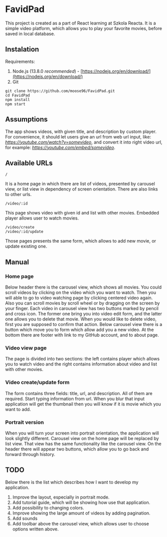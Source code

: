 # FavidPad

This project is created as a part of React learning at Szkola Reacta. It is a simple video platform, which allows you to play your favorite movies, before saved in local database.

## Instalation

Requirements:
1. Node.js (13.8.0 *recommended*) - [https://nodejs.org/en/download/](https://nodejs.org/en/download/)
2. Git

```
git clone https://github.com/moose96/FavidPad.git
cd FavidPad
npm install
npm start
```

## Assumptions

The app shows videos, with given title, and description by custom player. For convenience, it should let users give an url from web url input, like: *https://youtube.com/watch?v=somevideo*, and convert it into right video url, for example: *https://youtube.com/embed/somevideo*.

## Available URLs

```
/
```
It is a home page in which there are list of videos, presented by carousel view, or list view in dependency of screen orientation.
There are also links to other urls.

```
/video/:id
```
This page shows video with given id and list with other movies. Embedded player allows user to watch movies.

```
/video/create
/video/:id/update
```
Those pages presents the same form, which allows to add new movie, or update existing one.

## Manual

### Home page
Below header there is the carousel view, which shows all movies. You could scroll videos by clicking on the video which you want
to watch. Then you will able to go to video watching page by clicking centered video again. Also you can scroll movies by
scroll wheel or by dragging on the screen by your finger.
Each video in carousel view has two buttons marked by pencil and cross icon. The former one bring you into video edit form, and the
latter one allows you to delete that movie. When you would like to delete video, first you are supposed to confirm that action.
Below carousel view there is a button which move you to form which allow add you a new video. At the bottom there are footer with link to my GitHub account, and to about page.

### Video view page
The page is divided into two sections: the left contains player which allows you to watch video and the right contains information
about video and list with other movies.

### Video create/update form
The form contains three fields: title, url, and description. All of them are required. Start typing information from url. When
you blur that input application will get the thumbnail then you will know if it is movie which you want to add.

### Portrait version
When you will turn your screen into portrait orientation, the application will look slightly different. Carousel view on the home page
will be replaced by list view. That view has the same functionality like the carousel view. On the header there will appear two
buttons, which allow you to go back and forward through history.

## TODO
Below there is the list which describes how I want to develop my application.

1. Improve the layout, especially in portrait mode.
2. Add tutorial guide, which will be showing how use that application.
3. Add possibility to changing colors.
4. Improve showing the large amount of videos by adding pagination.
5. Add sounds
6. Add toolbar above the carousel view, which allows user to choose options written above.